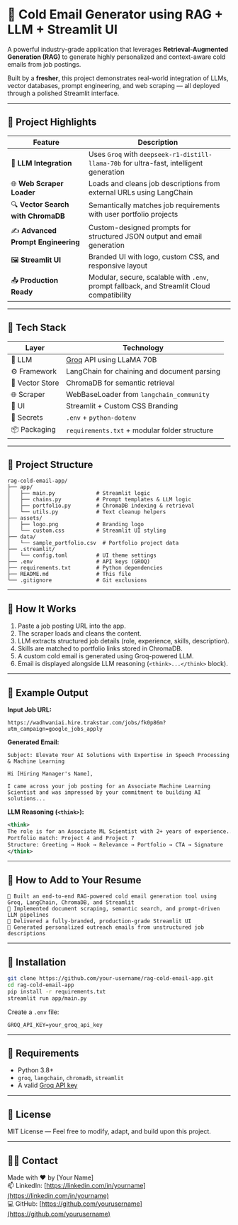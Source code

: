 # 🤖 Cold Email Generator using RAG + LLM + Streamlit UI

A powerful industry-grade application that leverages **Retrieval-Augmented Generation (RAG)** to generate highly personalized and context-aware cold emails from job postings.

Built by a **fresher**, this project demonstrates real-world integration of LLMs, vector databases, prompt engineering, and web scraping — all deployed through a polished Streamlit interface.

---

## 🚀 Project Highlights

| Feature | Description |
|--------|-------------|
| 🧠 **LLM Integration** | Uses `Groq` with `deepseek-r1-distill-llama-70b` for ultra-fast, intelligent generation |
| 🌐 **Web Scraper Loader** | Loads and cleans job descriptions from external URLs using LangChain |
| 🔍 **Vector Search with ChromaDB** | Semantically matches job requirements with user portfolio projects |
| ✍️ **Advanced Prompt Engineering** | Custom-designed prompts for structured JSON output and email generation |
| 🖼️ **Streamlit UI** | Branded UI with logo, custom CSS, and responsive layout |
| 📤 **Production Ready** | Modular, secure, scalable with `.env`, prompt fallback, and Streamlit Cloud compatibility |

---

## 🧰 Tech Stack

| Layer | Technology |
|-------|------------|
| 💬 LLM | [Groq](https://groq.com/) API using LLaMA 70B |
| ⚙️ Framework | LangChain for chaining and document parsing |
| 📂 Vector Store | ChromaDB for semantic retrieval |
| 🌐 Scraper | WebBaseLoader from `langchain_community` |
| 🎨 UI | Streamlit + Custom CSS Branding |
| 🔐 Secrets | `.env` + `python-dotenv` |
| 📦 Packaging | `requirements.txt` + modular folder structure |

---

## 📁 Project Structure

```
rag-cold-email-app/
├── app/
│   ├── main.py             # Streamlit logic
│   ├── chains.py           # Prompt templates & LLM logic
│   ├── portfolio.py        # ChromaDB indexing & retrieval
│   └── utils.py            # Text cleanup helpers
├── assets/
│   ├── logo.png            # Branding logo
│   └── custom.css          # Streamlit UI styling
├── data/
│   └── sample_portfolio.csv  # Portfolio project data
├── .streamlit/
│   └── config.toml         # UI theme settings
├── .env                    # API keys (GROQ)
├── requirements.txt        # Python dependencies
├── README.md               # This file
└── .gitignore              # Git exclusions
```

---

## 🧪 How It Works

1. Paste a job posting URL into the app.
2. The scraper loads and cleans the content.
3. LLM extracts structured job details (role, experience, skills, description).
4. Skills are matched to portfolio links stored in ChromaDB.
5. A custom cold email is generated using Groq-powered LLM.
6. Email is displayed alongside LLM reasoning (`<think>...</think>` block).

---

## 📜 Example Output

**Input Job URL:**
```
https://wadhwaniai.hire.trakstar.com/jobs/fk0p86m?utm_campaign=google_jobs_apply
```

**Generated Email:**
```
Subject: Elevate Your AI Solutions with Expertise in Speech Processing & Machine Learning

Hi [Hiring Manager's Name],

I came across your job posting for an Associate Machine Learning Scientist and was impressed by your commitment to building AI solutions...
```

**LLM Reasoning (`<think>`):**
```xml
<think>
The role is for an Associate ML Scientist with 2+ years of experience...
Portfolio match: Project 4 and Project 7
Structure: Greeting → Hook → Relevance → Portfolio → CTA → Signature
</think>
```

---

## 💼 How to Add to Your Resume

```
🔹 Built an end-to-end RAG-powered cold email generation tool using Groq, LangChain, ChromaDB, and Streamlit
🔹 Implemented document scraping, semantic search, and prompt-driven LLM pipelines
🔹 Delivered a fully-branded, production-grade Streamlit UI
🔹 Generated personalized outreach emails from unstructured job descriptions
```

---

## 🧩 Installation

```bash
git clone https://github.com/your-username/rag-cold-email-app.git
cd rag-cold-email-app
pip install -r requirements.txt
streamlit run app/main.py
```

Create a `.env` file:

```env
GROQ_API_KEY=your_groq_api_key
```

---

## 📌 Requirements

- Python 3.8+
- `groq`, `langchain`, `chromadb`, `streamlit`
- A valid [Groq API key](https://console.groq.com/)

---

## 📃 License

MIT License — Feel free to modify, adapt, and build upon this project.

---

## 🙋‍♂️ Contact

Made with ❤️ by [Your Name]  
📫 LinkedIn: [https://linkedin.com/in/yourname](https://linkedin.com/in/yourname)  
💻 GitHub: [https://github.com/yourusername](https://github.com/yourusername)
